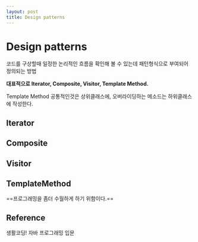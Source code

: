 ```yaml
---
layout: post
title: Design patterns
---
```


# Design patterns

코드를 구상할때 일정한 논리적인 흐름을 확인해 볼 수 있는데 패턴형식으로 부여되어 정의되는 방법

**대표적으로 Iterator, Composite, Visitor, Template Method.**

Template Method
공통적인것은 상위클래스에, 오버라이딩하는 메소드는 하위클래스에 작성한다.

## Iterator

## Composite

## Visitor

## TemplateMethod


==프로그래밍을 좀더 수월하게 하기 위함이다.==

## Reference
생활코딩! 자바 프로그래밍 입문

